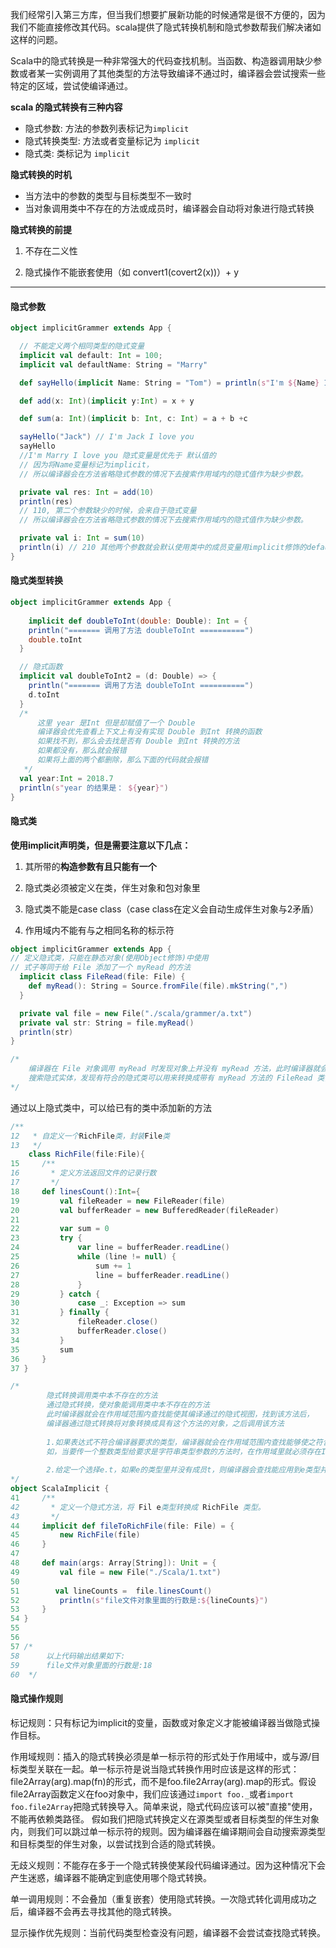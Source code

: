 我们经常引入第三方库，但当我们想要扩展新功能的时候通常是很不方便的，因为我们不能直接修改其代码。scala提供了隐式转换机制和隐式参数帮我们解决诸如这样的问题。

Scala中的隐式转换是一种非常强大的代码查找机制。当函数、构造器调用缺少参数或者某一实例调用了其他类型的方法导致编译不通过时，编译器会尝试搜索一些特定的区域，尝试使编译通过。

**scala 的隐式转换有三种内容**

* 隐式参数: 方法的参数列表标记为`implicit`
* 隐式转换类型: 方法或者变量标记为 `implicit`
* 隐式类: 类标记为 `implicit`

**隐式转换的时机**

* 当方法中的参数的类型与目标类型不一致时
* 当对象调用类中不存在的方法或成员时，编译器会自动将对象进行隐式转换

**隐式转换的前提**

1. 不存在二义性

2. 隐式操作不能嵌套使用（如 convert1(covert2(x))）+ y

---

#### 隐式参数

```scala
object implicitGrammer extends App {

  // 不能定义两个相同类型的隐式变量
  implicit val default: Int = 100;
  implicit val defaultName: String = "Marry"

  def sayHello(implicit Name: String = "Tom") = println(s"I'm ${Name} I love you")

  def add(x: Int)(implicit y:Int) = x + y

  def sum(a: Int)(implicit b: Int, c: Int) = a + b +c

  sayHello("Jack") // I'm Jack I love you
  sayHello 
  //I'm Marry I love you 隐式变量是优先于 默认值的
  // 因为将Name变量标记为implicit，
  // 所以编译器会在方法省略隐式参数的情况下去搜索作用域内的隐式值作为缺少参数。

  private val res: Int = add(10)
  println(res) 
  // 110, 第二个参数缺少的时候，会来自于隐式变量
  // 所以编译器会在方法省略隐式参数的情况下去搜索作用域内的隐式值作为缺少参数。

  private val i: Int = sum(10)
  println(i) // 210 其他两个参数就会默认使用类中的成员变量用implicit修饰的default的值。
}
```

#### 隐式类型转换

```scala
object implicitGrammer extends App {
  
	implicit def doubleToInt(double: Double): Int = {
    println("======= 调用了方法 doubleToInt ==========")
    double.toInt
  }

  // 隐式函数
  implicit val doubleToInt2 = (d: Double) => {
    println("======= 调用了方法 doubleToInt ==========")
    d.toInt
  } 
  /*
      这里 year 是Int 但是却赋值了一个 Double
      编译器会优先查看上下文上有没有实现 Double 到Int 转换的函数
      如果找不到，那么会去找是否有 Double 到Int 转换的方法
      如果都没有，那么就会报错
      如果将上面的两个都删除，那么下面的代码就会报错
   */
  val year:Int = 2018.7
  println(s"year 的结果是： ${year}")
}
```

#### 隐式类

**使用implicit声明类，但是需要注意以下几点：**

1. 其所带的**构造参数有且只能有一个**

2. 隐式类必须被定义在类，伴生对象和包对象里

3. 隐式类不能是case class（case class在定义会自动生成伴生对象与2矛盾）

4. 作用域内不能有与之相同名称的标示符

```scala
object implicitGrammer extends App {  
// 定义隐式类，只能在静态对象(使用Object修饰)中使用
// 式子等同于给 File 添加了一个 myRead 的方法
  implicit class FileRead(file: File) {
    def myRead(): String = Source.fromFile(file).mkString(",")
  }

  private val file = new File("./scala/grammer/a.txt")
  private val str: String = file.myRead()
  println(str)
}

/*
	编译器在 File 对象调用 myRead 时发现对象上并没有 myRead 方法，此时编译器就会在作用域范围内
	搜索隐式实体，发现有符合的隐式类可以用来转换成带有 myRead 方法的 FileRead 类，最终调用 myRead 方法。
*/
```

通过以上隐式类中，可以给已有的类中添加新的方法

```scala
/**
12   * 自定义一个RichFile类，封装File类
13   */
	class RichFile(file:File){
15     /**
16       * 定义方法返回文件的记录行数
17       */
18     def linesCount():Int={
19         val fileReader = new FileReader(file)
20         val bufferReader = new BufferedReader(fileReader)
21 
22         var sum = 0
23         try {
24             var line = bufferReader.readLine()
25             while (line != null) {
26                 sum += 1
27                 line = bufferReader.readLine()
28             }
29         } catch {
30             case _: Exception => sum
31         } finally {
32             fileReader.close()
33             bufferReader.close()
34         }
35         sum
36     }
37 }

/*
		隐式转换调用类中本不存在的方法
		通过隐式转换，使对象能调用类中本不存在的方法
		此时编译器就会在作用域范围内查找能使其编译通过的隐式视图，找到该方法后，
		编译器通过隐式转换将对象转换成具有这个方法的对象，之后调用该方法
		
		1.如果表达式不符合编译器要求的类型，编译器就会在作用域范围内查找能够使之符合要求的隐式视图。
		如，当要传一个整数类型给要求是字符串类型参数的方法时，在作用域里就必须存在Int => String的隐式视图
 
		2.给定一个选择e.t，如果e的类型里并没有成员t，则编译器会查找能应用到e类型并且返回类型包含成员t的隐式		视图
*/
object ScalaImplicit {
41     /**
42       * 定义一个隐式方法，将 Fil e类型转换成 RichFile 类型。
43       */
44     implicit def fileToRichFile(file: File) = {
45         new RichFile(file)
46     }
47 
48     def main(args: Array[String]): Unit = {
49         val file = new File("./Scala/1.txt")
50 
51        val lineCounts =  file.linesCount()
52         println(s"file文件对象里面的行数是:${lineCounts}")
53     }
54 }
55 
56 
57 /*
58 		以上代码输出结果如下:
59 		file文件对象里面的行数是:18
60  */
```

#### 隐式操作规则

标记规则：只有标记为implicit的变量，函数或对象定义才能被编译器当做隐式操作目标。

作用域规则：插入的隐式转换必须是单一标示符的形式处于作用域中，或与源/目标类型关联在一起。单一标示符是说当隐式转换作用时应该是这样的形式：file2Array(arg).map(fn)的形式，而不是foo.file2Array(arg).map的形式。假设file2Array函数定义在foo对象中，我们应该通过`import foo._`或者`import foo.file2Array`把隐式转换导入。简单来说，隐式代码应该可以被"直接"使用，不能再依赖类路径。
 假如我们把隐式转换定义在源类型或者目标类型的伴生对象内，则我们可以跳过单一标示符的规则。因为编译器在编译期间会自动搜索源类型和目标类型的伴生对象，以尝试找到合适的隐式转换。

无歧义规则：不能存在多于一个隐式转换使某段代码编译通过。因为这种情况下会产生迷惑，编译器不能确定到底使用哪个隐式转换。

单一调用规则：不会叠加（重复嵌套）使用隐式转换。一次隐式转化调用成功之后，编译器不会再去寻找其他的隐式转换。

显示操作优先规则：当前代码类型检查没有问题，编译器不会尝试查找隐式转换。